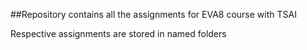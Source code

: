 ##Repository contains all the assignments for EVA8 course with TSAI

Respective assignments are stored in named folders
